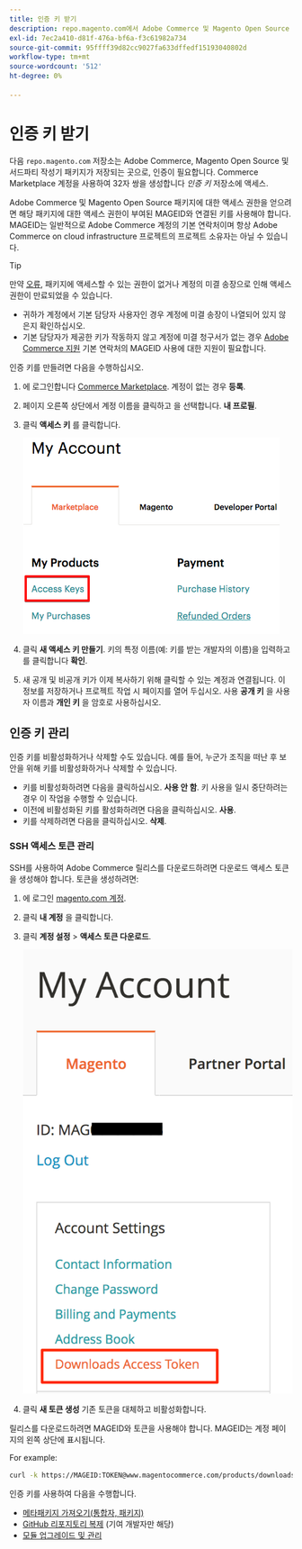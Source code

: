 ```yaml
---
title: 인증 키 받기
description: repo.magento.com에서 Adobe Commerce 및 Magento Open Source 작성기 패키지에 액세스하기 위해 자격 증명을 검색하려면 다음 단계를 따르십시오.
exl-id: 7ec2a410-d81f-476a-bf6a-f3c61982a734
source-git-commit: 95ffff39d82cc9027fa633dffedf15193040802d
workflow-type: tm+mt
source-wordcount: '512'
ht-degree: 0%

---
```


# 인증 키 받기

다음 `repo.magento.com` 저장소는 Adobe Commerce, Magento Open Source 및 서드파티 작성기 패키지가 저장되는 곳으로, 인증이 필요합니다. Commerce Marketplace 계정을 사용하여 32자 쌍을 생성합니다 *인증 키* 저장소에 액세스.

Adobe Commerce 및 Magento Open Source 패키지에 대한 액세스 권한을 얻으려면 해당 패키지에 대한 액세스 권한이 부여된 MAGEID와 연결된 키를 사용해야 합니다. MAGEID는 일반적으로 Adobe Commerce 계정의 기본 연락처이며 항상 Adobe Commerce on cloud infrastructure 프로젝트의 프로젝트 소유자는 아닐 수 있습니다.

>[!TIP]
>
>만약 [오류](https://experienceleague.adobe.com/docs/commerce-knowledge-base/kb/troubleshooting/deployment/magento-commerce-cloud-repo-could-not-be-accessed-403-forbidden-or-404-not-found-error-when-deploying.html), 패키지에 액세스할 수 있는 권한이 없거나 계정의 미결 송장으로 인해 액세스 권한이 만료되었을 수 있습니다.
>
>* 귀하가 계정에서 기본 담당자 사용자인 경우 계정에 미결 송장이 나열되어 있지 않은지 확인하십시오.
>* 기본 담당자가 제공한 키가 작동하지 않고 계정에 미결 청구서가 없는 경우 [Adobe Commerce 지원](https://experienceleague.adobe.com/docs/commerce-knowledge-base/kb/help-center-guide/magento-help-center-user-guide.html#submit-ticket) 기본 연락처의 MAGEID 사용에 대한 지원이 필요합니다.

인증 키를 만들려면 다음을 수행하십시오.

1. 에 로그인합니다 [Commerce Marketplace](https://marketplace.magento.com). 계정이 없는 경우 **등록**.
1. 페이지 오른쪽 상단에서 계정 이름을 클릭하고 을 선택합니다. **내 프로필**.

1. 클릭 **액세스 키** 를 클릭합니다.

   ![Commerce Marketplace 시 보안 액세스 키 받기](../../assets/installation/cloud_access-key.png)

1. 클릭 **새 액세스 키 만들기**. 키의 특정 이름(예: 키를 받는 개발자의 이름)을 입력하고 를 클릭합니다 **확인**.

1. 새 공개 및 비공개 키가 이제 복사하기 위해 클릭할 수 있는 계정과 연결됩니다. 이 정보를 저장하거나 프로젝트 작업 시 페이지를 열어 두십시오. 사용 **공개 키** 을 사용자 이름과 **개인 키** 을 암호로 사용하십시오.

## 인증 키 관리

인증 키를 비활성화하거나 삭제할 수도 있습니다. 예를 들어, 누군가 조직을 떠난 후 보안을 위해 키를 비활성화하거나 삭제할 수 있습니다.

* 키를 비활성화하려면 다음을 클릭하십시오. **사용 안 함**. 키 사용을 일시 중단하려는 경우 이 작업을 수행할 수 있습니다.
* 이전에 비활성화된 키를 활성화하려면 다음을 클릭하십시오. **사용**.
* 키를 삭제하려면 다음을 클릭하십시오. **삭제**.

### SSH 액세스 토큰 관리

SSH를 사용하여 Adobe Commerce 릴리스를 다운로드하려면 다운로드 액세스 토큰을 생성해야 합니다. 토큰을 생성하려면:

1. 에 로그인 [magento.com 계정](https://account.magento.com/customer/account/login).
1. 클릭 **내 계정** 을 클릭합니다.
1. 클릭 **계정 설정** > **액세스 토큰 다운로드**.

   ![키 액세스](../../assets/installation/connect_keys1.png)

1. 클릭 **새 토큰 생성** 기존 토큰을 대체하고 비활성화합니다.

릴리스를 다운로드하려면 MAGEID와 토큰을 사용해야 합니다. MAGEID는 계정 페이지의 왼쪽 상단에 표시됩니다.

For example:

```bash
curl -k https://MAGEID:TOKEN@www.magentocommerce.com/products/downloads/info/help
```

인증 키를 사용하여 다음을 수행합니다.

* [메타패키지 가져오기(통합자, 패키지)](../composer.md)
* [GitHub 리포지토리 복제](https://developer.adobe.com/commerce/contributor/guides/install/clone-repository/) (기여 개발자만 해당)
* [모듈 업그레이드 및 관리](../../upgrade/modules/upgrade.md)
